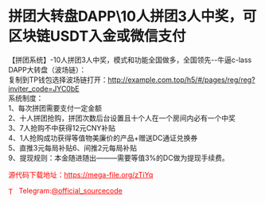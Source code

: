 # 拼团大转盘DAPP\10人拼团3人中奖，可区块链USDT入金或微信支付

【拼团系统】-10人拼团3人中奖，模式和功能全国做多，全国领先--牛逼c-lass<br>DAPP大转盘（波场链）：<br>复制到TP钱包选择波场链打开：http://example.com.top/h5/#/pages/reg/reg?inviter_code=JYC0bE<br>系统制度：<br>1、每次拼团需要支付一定金额<br>2、十人拼团抢购，拼团次数后台设置且十个人在一个房间内必有一个中奖<br>3、7人抢购不中获得12元CNY补贴<br>4、1人抢购成功获得等值物美廉价的产品+赠送DC通证兑换券<br>5、直推3元每局补贴6、间推2元每局补贴<br>9、提现规则：本金随进随出———需要等值3%的DC做为提现手续费。<br>


<p style="color: red;">源代码下载地址：<a href="https://mega-file.org/zTiYq" style="color: red;">https://mega-file.org/zTiYq</a></p><p style="color: red;"><img src="https://cdn-icons-png.flaticon.com/512/2111/2111646.png" alt="Telegram Icon" style="width: 16px; vertical-align: middle; margin-right: 5px;">Telegram:<a href="https://t.me/official_sourcecode" style="color: red;">@official_sourcecode</a></p>